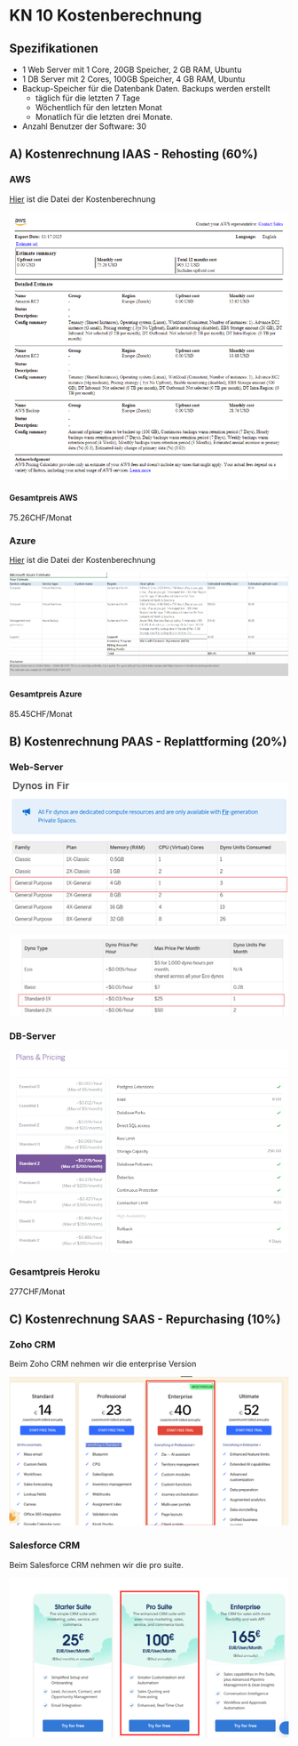 # KN 10 Kostenberechnung

## Spezifikationen

- 1 Web Server mit 1 Core, 20GB Speicher, 2 GB RAM, Ubuntu
- 1 DB Server mit 2 Cores, 100GB Speicher, 4 GB RAM, Ubuntu
- Backup-Speicher für die Datenbank Daten. Backups werden erstellt
  - täglich für die letzten 7 Tage
  - Wöchentlich für den letzten Monat
  - Monatlich für die letzten drei Monate.
- Anzahl Benutzer der Software: 30

## A) Kostenrechnung IAAS - Rehosting (60%)

### AWS

[Hier](media/Kostenberechnung-AWS.pdf) ist die Datei der Kostenberechnung

![Kostenberechnung-AWS](media/Kostenberechnung-AWS.png)

#### Gesamtpreis AWS

75.26CHF/Monat

### Azure

[Hier](<media/ExportedEstimate (5).xlsx>) ist die Datei der Kostenberechnung

![Kostenberechnung-Azure](media/Kostenberechnung-Azure.png)

#### Gesamtpreis Azure

85.45CHF/Monat

## B) Kostenrechnung PAAS - Replattforming (20%)

### Web-Server

![webserver-heroku](media/webserver-heroku.png)

![Unit-price](media/Unit-price.png)

### DB-Server

![dbserver-heroku](media/dbserver-heroku.png)

### Gesamtpreis Heroku

277CHF/Monat

## C) Kostenrechnung SAAS - Repurchasing (10%)

### Zoho CRM

Beim Zoho CRM nehmen wir die enterprise Version

![Zoho CRM](media/Zoho-crm.png)

### Salesforce CRM

Beim Salesforce CRM nehmen wir die pro suite.

![Salesforce-crm](media/Salesforce-crm.png)
